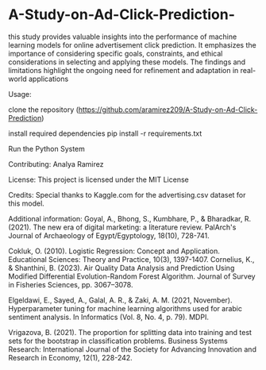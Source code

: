 # A-Study-on-Ad-Click-Prediction-
this study provides valuable insights into the performance of machine learning models for online advertisement click prediction. It emphasizes the importance of considering specific goals, constraints, and ethical considerations in selecting and applying these models. The findings and limitations highlight the ongoing need for refinement and adaptation in real-world applications

Usage:

clone the repository (https://github.com/aramirez209/A-Study-on-Ad-Click-Prediction)

install required dependencies pip install -r requirements.txt

Run the Python System

Contributing: Analya Ramirez

License: This project is licensed under the MIT License

Credits: Special thanks to Kaggle.com for the advertising.csv dataset for this model.

Additional information: Goyal, A., Bhong, S., Kumbhare, P., & Bharadkar, R. (2021). The new era of digital marketing: a literature review. PalArch's Journal of Archaeology of Egypt/Egyptology, 18(10), 728-741.

Cokluk, O. (2010). Logistic Regression: Concept and Application. Educational Sciences: Theory and Practice, 10(3), 1397-1407.
Cornelius, K., & Shanthini, B. (2023). Air Quality Data Analysis and Prediction Using Modified Differential Evolution-Random Forest Algorithm. Journal of Survey in Fisheries Sciences, pp. 3067–3078.

Elgeldawi, E., Sayed, A., Galal, A. R., & Zaki, A. M. (2021, November). Hyperparameter tuning for machine learning algorithms used for arabic sentiment analysis. In Informatics (Vol. 8, No. 4, p. 79). MDPI.

Vrigazova, B. (2021). The proportion for splitting data into training and test sets for the bootstrap in classification problems. Business Systems Research: International Journal of the Society for Advancing Innovation and Research in Economy, 12(1), 228-242.
